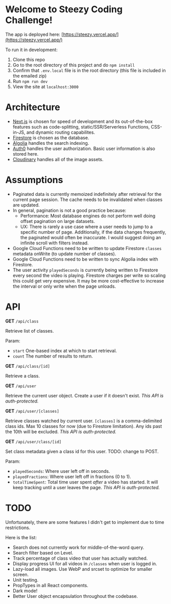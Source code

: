 # Welcome to Steezy Coding Challenge!

The app is deployed here: [https://steezy.vercel.app/](https://steezy.vercel.app/)

To run it in development: 
1. Clone this repo
2. Go to the root directory of this project and do `npm install`
3. Confirm that `.env.local` file is in the root directory (this file is included in the emailed zip)
4. Run `npm run dev`
5. View the site at `localhost:3000`

# Architecture
- [Next.js](https://nextjs.org/) is chosen for speed of development and its out-of-the-box features such as code-splitting, static/SSR/Serverless Functions, CSS-in-JS, and dynamic routing capabilites.
- [Firestore](https://firebase.google.com/docs/firestore) is chosen as the database.
- [Algolia](https://www.algolia.com/) handles the search indexing.
- [Auth0](https://auth0.com/) handles the user authorization. Basic user information is also stored here.
- [Cloudinary](https://cloudinary.com/) handles all of the image assets.

# Assumptions
- Paginated data is currently memoized indefinitely after retrieval for the current page session. The cache needs to be invalidated when classes are updated.
- In general, pagination is not a good practice because:
  - Performance: Most database engines do not perform well doing offset pagination on large datasets. 
  - UX: There is rarely a use case where a user needs to jump to a specific number of page. Additionally, if the data changes frequently, the paginated would often be inaccurate.
  I would suggest doing an infinite scroll with filters instead.
- Google Cloud Functions need to be written to update Firestore `classes` metadata onWrite (to update number of classes).
- Google Cloud Functions need to be written to sync Algolia index with Firestore.
- The user activity `playedSeconds` is currently being written to Firestore every second the video is playing. Firestore charges per write so scaling this could get very expensive. It may be more cost-effective to increase the interval or only write when the page unloads.

# API
**GET** `/api/class`

Retrieve list of classes.

Param:
- `start` One-based index at which to start retrieval.
- `count` The number of results to return.

**GET** `/api/class/[id]`

Retrieve a class.

**GET** `/api/user`

Retrieve the current user object. Create a user if it doesn't exist. 
*This API is auth-protected.*

**GET** `/api/user/[classes]`

Retrieve classes watched by current user. `[classes]` is a comma-delimited class ids. Max 10 classes for now (due to Firestore limitation). Any ids past the 10th will be excluded.
*This API is auth-protected.*

**GET** `/api/user/class/[id]`

Set class metadata given a class id for this user. TODO: change to POST.

Param:
- `playedSeconds`: Where user left off in seconds.
- `playedFractions`: Where user left off in fractions (0 to 1).
- `totalTimeSpent`: Total time user spent *after* a video has started. It will keep tracking until a user leaves the page.
*This API is auth-protected.*

# TODO
Unfortunately, there are some features I didn't get to implement due to time restrictions. 

Here is the list:
- Search does not currently work for middle-of-the-word query. 
- Search filter based on Level.
- Track percentage of class video that user has actually watched.
- Display progress UI for all videos in `/classes` when user is logged in.
- Lazy-load all images. Use WebP and srcset to optimize for smaller screen.
- Unit testing.
- PropTypes in all React components.
- Dark mode!
- Better User object encapsulation throughout the codebase.